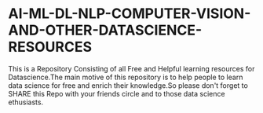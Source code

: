 # AI-ML-DL-NLP-COMPUTER-VISION-AND-OTHER-DATASCIENCE-RESOURCES
This is a Repository Consisting of all Free and Helpful learning resources for Datascience.The main motive of this repository is to help people to learn data science for free and enrich their knowledge.So please don't forget to SHARE this Repo with your friends circle and to those data science ethusiasts.
